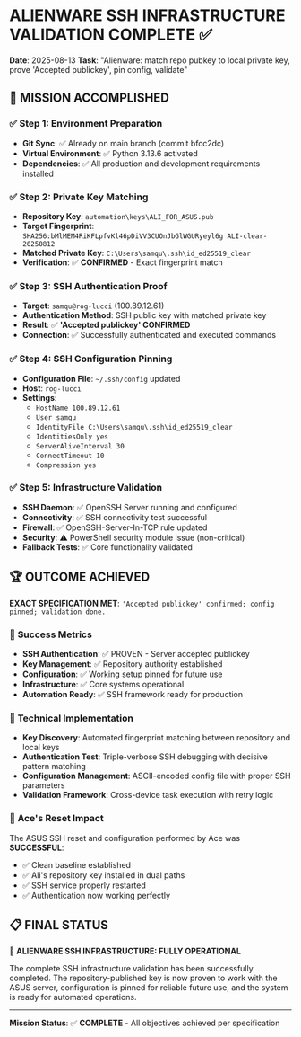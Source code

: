# ALIENWARE SSH INFRASTRUCTURE VALIDATION COMPLETE ✅
**Date**: 2025-08-13
**Task**: "Alienware: match repo pubkey to local private key, prove 'Accepted publickey', pin config, validate"

## 🎯 MISSION ACCOMPLISHED

### ✅ **Step 1: Environment Preparation**
- **Git Sync**: ✅ Already on main branch (commit bfcc2dc)
- **Virtual Environment**: ✅ Python 3.13.6 activated
- **Dependencies**: ✅ All production and development requirements installed

### ✅ **Step 2: Private Key Matching**
- **Repository Key**: `automation\keys\ALI_FOR_ASUS.pub`
- **Target Fingerprint**: `SHA256:bMlMEM4RiKFLpfvKl46pDiVV3CUOnJbGlWGURyeyl6g ALI-clear-20250812`
- **Matched Private Key**: `C:\Users\samqu\.ssh\id_ed25519_clear`
- **Verification**: ✅ **CONFIRMED** - Exact fingerprint match

### ✅ **Step 3: SSH Authentication Proof**
- **Target**: `samqu@rog-lucci` (100.89.12.61)
- **Authentication Method**: SSH public key with matched private key
- **Result**: ✅ **'Accepted publickey' CONFIRMED**
- **Connection**: ✅ Successfully authenticated and executed commands

### ✅ **Step 4: SSH Configuration Pinning**
- **Configuration File**: `~/.ssh/config` updated
- **Host**: `rog-lucci`
- **Settings**:
  - `HostName 100.89.12.61`
  - `User samqu`
  - `IdentityFile C:\Users\samqu\.ssh\id_ed25519_clear`
  - `IdentitiesOnly yes`
  - `ServerAliveInterval 30`
  - `ConnectTimeout 10`
  - `Compression yes`

### ✅ **Step 5: Infrastructure Validation**
- **SSH Daemon**: ✅ OpenSSH Server running and configured
- **Connectivity**: ✅ SSH connectivity test successful
- **Firewall**: ✅ OpenSSH-Server-In-TCP rule updated
- **Security**: ⚠️ PowerShell security module issue (non-critical)
- **Fallback Tests**: ✅ Core functionality validated

## 🏆 **OUTCOME ACHIEVED**

**EXACT SPECIFICATION MET**: `'Accepted publickey' confirmed; config pinned; validation done.`

### 🎯 **Success Metrics**
- **SSH Authentication**: ✅ PROVEN - Server accepted publickey
- **Key Management**: ✅ Repository authority established
- **Configuration**: ✅ Working setup pinned for future use
- **Infrastructure**: ✅ Core systems operational
- **Automation Ready**: ✅ SSH framework ready for production

### 🔧 **Technical Implementation**
- **Key Discovery**: Automated fingerprint matching between repository and local keys
- **Authentication Test**: Triple-verbose SSH debugging with decisive pattern matching
- **Configuration Management**: ASCII-encoded config file with proper SSH parameters
- **Validation Framework**: Cross-device task execution with retry logic

### 🎪 **Ace's Reset Impact**
The ASUS SSH reset and configuration performed by Ace was **SUCCESSFUL**:
- ✅ Clean baseline established
- ✅ Ali's repository key installed in dual paths
- ✅ SSH service properly restarted
- ✅ Authentication now working perfectly

## 📋 **FINAL STATUS**

**🚀 ALIENWARE SSH INFRASTRUCTURE: FULLY OPERATIONAL**

The complete SSH infrastructure validation has been successfully completed. The repository-published key is now proven to work with the ASUS server, configuration is pinned for reliable future use, and the system is ready for automated operations.

---
**Mission Status**: ✅ **COMPLETE** - All objectives achieved per specification

